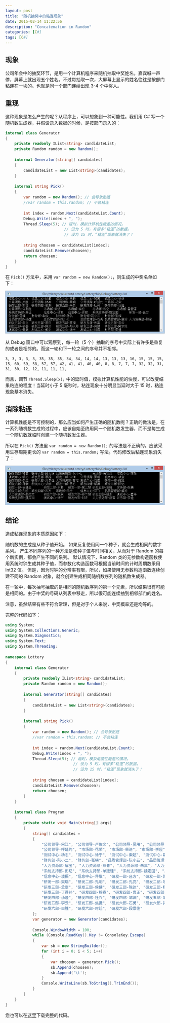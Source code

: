```yaml
---
layout: post
title: "随机抽奖中的粘连现象"
date: 2015-02-14 11:22:56
description: "Concatenation in Random"
categories: [C#]
tags: [C#]
---
```

现象
----
公司年会中的抽奖环节，是用一个计算机程序来随机抽取中奖姓名，嘉宾喊一声停，屏幕上就出现五个姓名。不过每抽取一次，大屏幕上显示的姓名往往是按部门粘连在一块的。也就是同一个部门连续出现 3-4 个中奖人。

重现
----

这种现象是怎么产生的呢？从程序上，可以想象到一种可能性。我们用 C# 写一个随机数生成器，并假设录入数据的时候，是按部门录入的：

```C#
internal class Generator
{
    private readonly IList<string> candidateList;
    private Random random = new Random();

    internal Generator(string[] candidates)
    {
        candidateList = new List<string>(candidates);
    }

    internal string Pick()
    {
        var random = new Random(); // 会导致粘连
        //var random = this.random; // 不会粘连

        int index = random.Next(candidateList.Count);
        Debug.Write(index + ", ");
        Thread.Sleep(5); // 延时，模拟计算机性能差的情况。
                          // 设为 5 时，有很多“粘连”的数据。
                          // 设为 15 时，“粘连”现象就消失了！

        string choosen = candidateList[index];
        candidateList.Remove(choosen);
        return choosen;
    }
}
```

在 `Pick()` 方法中，采用 `var random = new Random();`，则生成的中奖名单如下：

![](/img/2015-02-14-Concatenation-in-Random-001.png)

从 Debug 窗口中可以观察到，每一轮（5 个）抽取的序号中实际上有许多是重复的或者是相邻的。而这一轮和下一轮之间的序号并不相邻。

    3, 3, 3, 3, 3, 35, 35, 35, 34, 34, 14, 14, 13, 13, 13, 16, 15, 15, 15, 15, 60, 59, 58, 57, 57, 42, 41, 41, 40, 40, 8, 8, 7, 7, 7, 32, 32, 31, 31, 30, 12, 12, 11, 11, 11,

而且，调节 `Thread.Sleep(x);` 中的延时值，模拟计算机性能的快慢，可以改变结果粘连的程度！当延时小于 5 毫秒时，粘连现象十分明显当延时大于 15 时，粘连现象基本消失。

消除粘连
--------
计算机性能是不可控制的，那么应当如何产生正确的随机数呢？正确的做法是，在一系列随机数生成的过程中，应该自始至终用同一个随机数发生器，而不是每生成一个随机数就临时创建一个随机数发生器。

所以在 `Pick()` 方法里 `var random = new Random();` 的写法是不正确的。应该采用生存周期更长的 `var random = this.random;` 写法。代码修改后粘连现象消失了：

![](/img/2015-02-14-Concatenation-in-Random-002.png)

结论
----
造成粘连现象的本质原因如下：

随机数的生成是从种子值开始。 如果反复使用同一个种子，就会生成相同的数字系列。 产生不同序列的一种方法是使种子值与时间相关，从而对于 Random 的每个新实例，都会产生不同的系列。 默认情况下，Random 类的无参数构造函数使用系统时钟生成其种子值，而参数化构造函数可根据当前时间的计时周期数采用 Int32 值。 但是，因为时钟的分辨率有限，所以，如果使用无参数构造函数连续创建不同的 Random 对象，就会创建生成相同随机数序列的随机数生成器。

在一轮中，每次抽号抽取的是相同的随机数序列的第一个元素，所以结果很有可能是相同的。由于中奖的号码从列表中移走，所以很可能连续抽到相邻部门的姓名。

注意，虽然结果有些不符合常理，但是对于个人来说，中奖概率还是均等的。

完整的代码如下：

```c#
using System;
using System.Collections.Generic;
using System.Diagnostics;
using System.Text;
using System.Threading;

namespace Lottery
{
    internal class Generator
    {
        private readonly IList<string> candidateList;
        private Random random = new Random();

        internal Generator(string[] candidates)
        {
            candidateList = new List<string>(candidates);
        }

        internal string Pick()
        {
            var random = new Random(); // 会导致粘连
            //var random = this.random; // 不会粘连

            int index = random.Next(candidateList.Count);
            Debug.Write(index + ", ");
            Thread.Sleep(5); // 延时，模拟电脑性能差的情况。
                              // 设为 5 时，有很多“粘连”的数据。
                              // 设为 15 时，“粘连”现象就消失了！

            string choosen = candidateList[index];
            candidateList.Remove(choosen);
            return choosen;
        }
    }

    internal class Program
    {
        private static void Main(string[] args)
        {
            string[] candidates =
            {
                "公司领导-宋江", "公司领导-卢俊义", "公司领导-吴用", "公司领导-公孙胜", "公司领导-关胜", "公司领导-林冲", "公司领导-秦明",
                "公司领导-呼延灼", "市场部-花荣", "市场部-柴进", "市场部-李应", "市场部-朱仝", "市场部-鲁智深", "测试中心-武松", "测试中心-董平", "测试中心-张清",
                "测试中心-杨志", "测试中心-徐宁", "测试中心-索超", "测试中心-戴宗", "测试中心-刘唐", "财务部-李逵", "财务部-史进", "财务部-穆弘", "财务部-雷横", "财务部-李俊",
                "财务部-阮小二", "财务部-张横", "品质管理部-阮小五", "品质管理部-张顺", "品质管理部-阮小七", "品质管理部-杨雄", "品质管理部-石秀", "品质管理部-解珍",
                "人力资源部-解宝", "人力资源部-燕青", "人力资源部-朱武", "人力资源部-黄信", "人力资源部-孙立", "人力资源部-宣赞", "人力资源部-郝思文", "系统支持部-韩滔",
                "系统支持部-彭玘", "系统支持部-单廷珪", "系统支持部-魏定国", "系统支持部-萧让", "信息中心-裴宣", "信息中心-欧鹏", "信息中心-邓飞", "信息中心-燕顺", "信息中心-杨林",
                "信息中心-凌振", "信息中心-蒋敬", "研发一部-吕方", "研发一部-郭盛", "研发一部-安道全", "研发一部-皇甫端", "研发一部-王英", "研发一部-扈三娘", "研发一部-鲍旭",
                "研发一部-樊瑞", "研发二部-孔明", "研发二部-孔亮", "研发二部-项充", "研发二部-李衮", "研发二部-金大坚", "研发二部-马麟", "研发二部-童威", "研发三部-童猛",
                "研发三部-孟康", "研发三部-侯健", "研发三部-陈达", "研发三部-杨春", "研发三部-郑天寿", "研发三部-陶宗旺", "研发三部-宋清", "研发三部-乐和", "研发三部-龚旺",
                "研发三部-丁得孙", "研发四部-穆春", "研发四部-曹正", "研发四部-宋万", "研发四部-杜迁", "研发四部-薛永", "研发四部-施恩", "研发四部-李忠", "研发四部-周通",
                "研发四部-汤隆", "研发四部-杜兴", "研发四部-邹渊", "研发五部-邹润", "研发五部-朱贵", "研发五部-朱富", "研发五部-蔡福", "研发五部-蔡庆", "研发五部-李立",
                "研发五部-李云", "研发五部-焦挺", "研发六部-石勇", "研发六部-孙新", "研发六部-顾大嫂", "研发六部-张青", "研发六部-孙二娘", "研发六部-王定六", "研发六部-郁保四",
                "研发六部-白胜", "研发六部-时迁", "研发六部-段景住"
            };
            var generator = new Generator(candidates);

            Console.WindowWidth = 100;
            while (Console.ReadKey().Key != ConsoleKey.Escape)
            {
                var sb = new StringBuilder();
                for (int i = 0; i < 5; i++)
                {
                    var choosen = generator.Pick();
                    sb.Append(choosen);
                    sb.Append('\t');
                }
                Console.WriteLine(sb.ToString().TrimEnd());
            }
        }
    }
}
```

您也可以在[这里](/download/Lottery.cs)下载完整的代码。
